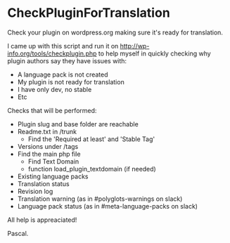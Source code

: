 # CheckPluginForTranslation
Check your plugin on wordpress.org making sure it's ready for translation.

I came up with this script and run it on http://wp-info.org/tools/checkplugin.php to help myself in quickly checking why plugin authors say they have issues with:
- A language pack is not created
- My plugin is not ready for translation
- I have only dev, no stable
- Etc

Checks that will be performed:
* Plugin slug and base folder are reachable
* Readme.txt in /trunk
  * Find the 'Required at least' and 'Stable Tag'
* Versions under /tags
* Find the main php file
  * Find Text Domain
  * function load_plugin_textdomain (if needed)
* Existing language packs
* Translation status
* Revision log
* Translation warning (as in #polyglots-warnings on slack)
* Language pack status (as in #meta-language-packs on slack)

All help is appreaciated!

Pascal.
